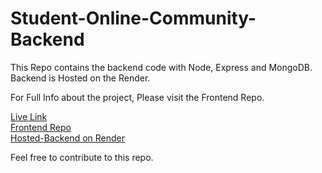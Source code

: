 # Student-Online-Community-Backend
This Repo contains the backend code with Node, Express and MongoDB.
Backend is Hosted on the Render.

For Full Info about the project, Please visit the Frontend Repo.

[Live Link](https://student-online-community-frontend.vercel.app/) </br>
[Frontend Repo](https://github.com/masterpranay1/Student-Online-Community-Frontend) </br>
[Hosted-Backend on Render](https://student-online-community.onrender.com) </br>

Feel free to contribute to this repo.
